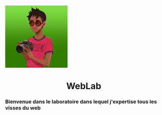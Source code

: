 <p align="center"><div style="border-radius: 50%;"><img src="logo.jpg" height="200"></div></p>

<h1 align="center">WebLab</h1>

### Bienvenue dans le laboratoire dans lequel j'expertise tous les visses du web